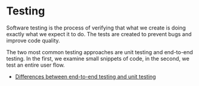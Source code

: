 # Testing

Software testing is the process of verifying that what we create is doing exactly what we expect it to do. The tests are created to prevent bugs and improve code quality.

The two most common testing approaches are unit testing and end-to-end testing. In the first, we examine small snippets of code, in the second, we test an entire user flow.

- [Differences between end-to-end testing and unit testing](https://www.geeksforgeeks.org/difference-between-end-to-end-testing-and-unit-testing/)